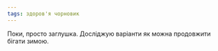 ```yaml
---
tags: здоров'я чорновик
---
```


Поки, просто заглушка. Досліджую варіанти як можна продовжити бігати зимою.
